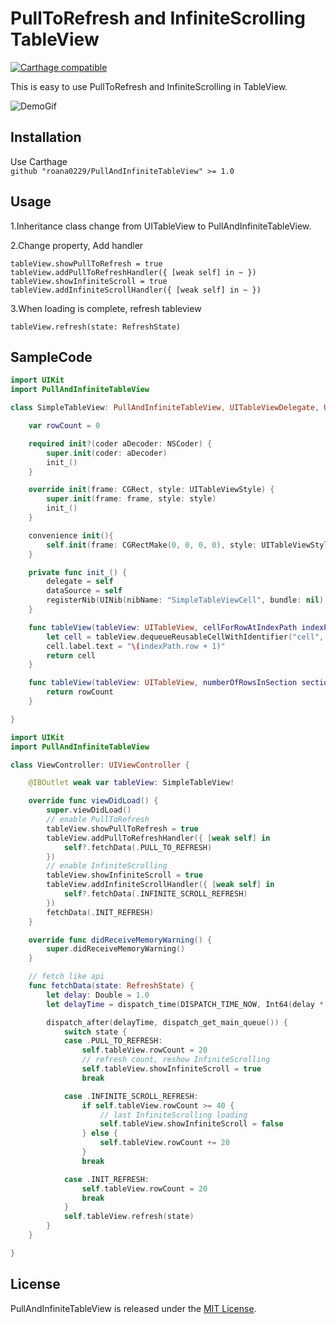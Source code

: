 # PullToRefresh and InfiniteScrolling TableView

[![Carthage compatible](https://img.shields.io/badge/Carthage-compatible-4BC51D.svg?style=flat)](https://github.com/Carthage/Carthage)  

This is easy to use PullToRefresh and InfiniteScrolling in TableView.

![DemoGif](https://raw.githubusercontent.com/roana0229/PullAndInfiniteTableView/master/dmeo.gif)

## Installation

Use Carthage  
`github "roana0229/PullAndInfiniteTableView" >= 1.0`  


## Usage

1.Inheritance class change from UITableView to PullAndInfiniteTableView.

2.Change property, Add handler
```
tableView.showPullToRefresh = true
tableView.addPullToRefreshHandler({ [weak self] in ~ })
tableView.showInfiniteScroll = true
tableView.addInfiniteScrollHandler({ [weak self] in ~ })
```

3.When loading is complete, refresh tableview
```
tableView.refresh(state: RefreshState)
```


## SampleCode

```SimpleTableView.swift
import UIKit
import PullAndInfiniteTableView

class SimpleTableView: PullAndInfiniteTableView, UITableViewDelegate, UITableViewDataSource {

    var rowCount = 0

    required init?(coder aDecoder: NSCoder) {
        super.init(coder: aDecoder)
        init_()
    }

    override init(frame: CGRect, style: UITableViewStyle) {
        super.init(frame: frame, style: style)
        init_()
    }

    convenience init(){
        self.init(frame: CGRectMake(0, 0, 0, 0), style: UITableViewStyle.Plain)
    }

    private func init_() {
        delegate = self
        dataSource = self
        registerNib(UINib(nibName: "SimpleTableViewCell", bundle: nil), forCellReuseIdentifier: "cell")
    }

    func tableView(tableView: UITableView, cellForRowAtIndexPath indexPath: NSIndexPath) -> UITableViewCell {
        let cell = tableView.dequeueReusableCellWithIdentifier("cell", forIndexPath: indexPath) as! SimpleTableViewCell
        cell.label.text = "\(indexPath.row + 1)"
        return cell
    }

    func tableView(tableView: UITableView, numberOfRowsInSection section: Int) -> Int {
        return rowCount
    }

}

```

```ViewController.swift
import UIKit
import PullAndInfiniteTableView

class ViewController: UIViewController {

    @IBOutlet weak var tableView: SimpleTableView!

    override func viewDidLoad() {
        super.viewDidLoad()
        // enable PullToRefresh
        tableView.showPullToRefresh = true
        tableView.addPullToRefreshHandler({ [weak self] in
            self?.fetchData(.PULL_TO_REFRESH)
        })
        // enable InfiniteScrolling
        tableView.showInfiniteScroll = true
        tableView.addInfiniteScrollHandler({ [weak self] in
            self?.fetchData(.INFINITE_SCROLL_REFRESH)
        })
        fetchData(.INIT_REFRESH)
    }

    override func didReceiveMemoryWarning() {
        super.didReceiveMemoryWarning()
    }

    // fetch like api
    func fetchData(state: RefreshState) {
        let delay: Double = 1.0
        let delayTime = dispatch_time(DISPATCH_TIME_NOW, Int64(delay * Double(NSEC_PER_SEC)))

        dispatch_after(delayTime, dispatch_get_main_queue()) {
            switch state {
            case .PULL_TO_REFRESH:
                self.tableView.rowCount = 20
                // refresh count, reshow InfiniteScrolling
                self.tableView.showInfiniteScroll = true
                break

            case .INFINITE_SCROLL_REFRESH:
                if self.tableView.rowCount >= 40 {
                    // last InfiniteScrolling loading
                    self.tableView.showInfiniteScroll = false
                } else {
                    self.tableView.rowCount += 20
                }
                break

            case .INIT_REFRESH:
                self.tableView.rowCount = 20
                break
            }
            self.tableView.refresh(state)
        }
    }

}

```

## License

PullAndInfiniteTableView is released under the [MIT License](LICENSE).
